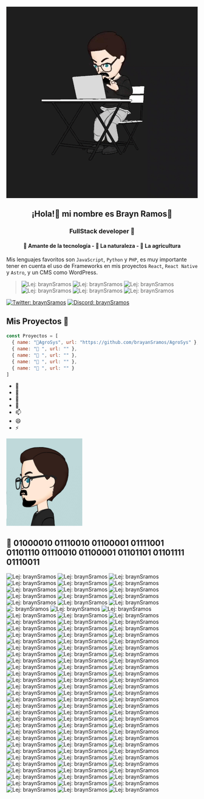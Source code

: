  <p align="center">
 <img src="https://github.com/brayanSramos/brayanSramos/blob/main/braynramos.gif" align="center" alt="BraynSramosAnimacion" />
 <h2 align="center">¡Hola!🫡 mi nombre es Brayn Ramos👻</h2>
 <h3 align="center">FullStack developer 👾</h3>
 <h4 align="center">🤖 Amante de la tecnología - 🦥 La naturaleza - 🌱 La agricultura</h4>

Mis lenguajes favoritos son `JavaScript`, `Python` y `PHP`, es muy importante tener en cuenta el uso de Frameworks en mis proyectos `React`, `React Native` y `Astro`, y un CMS como WordPress.
   
> ![Lej: braynSramos](https://img.shields.io/badge/JavaScript-323330?style=for-the-badge&logo=javascript&logoColor=F7DF1E)
> ![Lej: braynSramos](https://img.shields.io/badge/Python-FFD43B?style=for-the-badge&logo=python&logoColor=blue)
> ![Lej: braynSramos](https://img.shields.io/badge/TypeScript-007ACC?style=for-the-badge&logo=typescript&logoColor=white)
> ![Lej: braynSramos](https://img.shields.io/badge/Astro-0C1222?style=for-the-badge&logo=astro&logoColor=FDFDFE)
> ![Lej: braynSramos](https://img.shields.io/badge/React-20232A?style=for-the-badge&logo=react&logoColor=61DAFB)
> ![Lej: braynSramos](https://img.shields.io/badge/React_Native-20232A?style=for-the-badge&logo=react&logoColor=61DAFB)


[![Twitter: braynSramos](https://img.shields.io/twitter/follow/BraynSRamos?style=social)](https://x.com/BraynSRamos)
[![Discord: braynSramos](https://img.shields.io/discord/729672926432985098?style=social&label=Discord&logo=discord)](https://discord.com/channels/@me)


## Mis Proyectos 👻

```js
const Proyectos = [
  { name: "🌱AgroSys", url: "https://github.com/brayanSramos/AgroSys" },
  { name: "📘 ", url: "" },
  { name: "📒 ", url: "" },
  { name: "📓 ", url: "" },
  { name: "🎁 ", url: "" }
]
```
- 🔭 
- 🌱 
- 🤔 
- 💬 
- 📫 
- 😄 
- ⚡

<img width="200px" src="https://github.com/brayanSramos/brayanSramos/blob/main/brayan.jpeg" alt="BraynSramosanimado" /> 

## 👾 01000010 01110010 01100001 01111001 01101110 01110010 01100001 01101101 01101111 01110011 

![Lej: braynSramos](https://img.shields.io/badge/razer%20laptop-44D62D?style=for-the-badge&logo=razer&logoColor=252525)
![Lej: braynSramos](https://img.shields.io/badge/asus%20laptop-000000?style=for-the-badge&logo=asus&logoColor=white)
![Lej: braynSramos](https://img.shields.io/badge/GitHub-100000?style=for-the-badge&logo=github&logoColor=white)
![Lej: braynSramos](https://img.shields.io/badge/GIT-E44C30?style=for-the-badge&logo=git&logoColor=white)
![Lej: braynSramos](https://img.shields.io/badge/Hyper-000000?style=for-the-badge&logo=hyper&logoColor=white)
![Lej: braynSramos](https://img.shields.io/badge/DuckDuckGo-DE5833?style=for-the-badge&logo=DuckDuckGo&logoColor=white)
![Lej: braynSramos](https://img.shields.io/badge/JavaScript-323330?style=for-the-badge&logo=javascript&logoColor=F7DF1E)
![Lej: braynSramos](https://img.shields.io/badge/TypeScript-007ACC?style=for-the-badge&logo=typescript&logoColor=white)
![Lej: braynSramos](https://img.shields.io/badge/Python-FFD43B?style=for-the-badge&logo=python&logoColor=blue)
![Lej: braynSramos](https://img.shields.io/badge/R-276DC3?style=for-the-badge&logo=r&logoColor=white)
![Lej: braynSramos](https://img.shields.io/badge/Rust-black?style=for-the-badge&logo=rust&logoColor=#E57324)
![Lej: braynSramos](https://img.shields.io/badge/PHP-777BB4?style=for-the-badge&logo=php&logoColor=white)
![Lej: braynSramos](https://img.shields.io/badge/%3C/%3E%20htmx-3D72D7?style=for-the-badge&logo=mysl&logoColor=white)
![Lej: braynSramos](https://img.shields.io/badge/HTML5-E34F26?style=for-the-badge&logo=html5&logoColor=white)
![Lej: braynSramos](https://img.shields.io/badge/json-5E5C5C?style=for-the-badge&logo=json&logoColor=white)
![: braynSramos](https://img.shields.io/badge/MySQL-005C84?style=for-the-badge&logo=mysql&logoColor=white)
![Lej: braynSramos](https://img.shields.io/badge/MariaDB-003545?style=for-the-badge&logo=mariadb&logoColor=white)
![Lej: braynSramos](https://img.shields.io/badge/Sqlite-003B57?style=for-the-badge&logo=sqlite&logoColor=white)
![Lej: braynSramos](https://img.shields.io/badge/PostgreSQL-316192?style=for-the-badge&logo=postgresql&logoColor=white)
![Lej: braynSramos](https://img.shields.io/badge/Google_Cloud-4285F4?style=for-the-badge&logo=google-cloud&logoColor=white)
![Lej: braynSramos](https://img.shields.io/badge/Oracle-F80000?style=for-the-badge&logo=oracle&logoColor=black)
![Lej: braynSramos](https://img.shields.io/badge/Vercel-000000?style=for-the-badge&logo=vercel&logoColor=white)
![Lej: braynSramos](https://img.shields.io/badge/Drone_CI-212121?style=for-the-badge&logo=drone&logoColor=white)
![Lej: braynSramos](https://img.shields.io/badge/Vue%20js-35495E?style=for-the-badge&logo=vuedotjs&logoColor=4FC08D)
![Lej: braynSramos](https://img.shields.io/badge/Astro-0C1222?style=for-the-badge&logo=astro&logoColor=FDFDFE)
![Lej: braynSramos](https://img.shields.io/badge/React-20232A?style=for-the-badge&logo=react&logoColor=61DAFB)
![Lej: braynSramos](https://img.shields.io/badge/React_Native-20232A?style=for-the-badge&logo=react&logoColor=61DAFB)
![Lej: braynSramos](https://img.shields.io/badge/next%20js-000000?style=for-the-badge&logo=nextdotjs&logoColor=white)
![Lej: braynSramos](https://img.shields.io/badge/Node%20js-339933?style=for-the-badge&logo=nodedotjs&logoColor=white)
![Lej: braynSramos](https://img.shields.io/badge/npm-CB3837?style=for-the-badge&logo=npm&logoColor=white)
![Lej: braynSramos](https://img.shields.io/badge/Svelte-4A4A55?style=for-the-badge&logo=svelte&logoColor=FF3E00)
![Lej: braynSramos](https://img.shields.io/badge/.NET-512BD4?style=for-the-badge&logo=dotnet&logoColor=white)
![Lej: braynSramos](https://img.shields.io/badge/Rust-000000?style=for-the-badge&logo=rust&logoColor=white)
![Lej: braynSramos](https://img.shields.io/badge/shadcn%2Fui-000000?style=for-the-badge&logo=shadcnui&logoColor=white)
![Lej: braynSramos](https://img.shields.io/badge/Sass-CC6699?style=for-the-badge&logo=sass&logoColor=white)
![Lej: braynSramos](https://img.shields.io/badge/R-276DC3?style=for-the-badge&logo=r&logoColor=white)
![Lej: braynSramos](https://img.shields.io/badge/Postman-FF6C37?style=for-the-badge&logo=Postman&logoColor=white)
![Lej: braynSramos](https://img.shields.io/badge/Markdown-000000?style=for-the-badge&logo=markdown&logoColor=white)
![Lej: braynSramos](https://img.shields.io/badge/Django-092E20?style=for-the-badge&logo=django&logoColor=green)
![Lej: braynSramos](https://img.shields.io/badge/Flask-000000?style=for-the-badge&logo=flask&logoColor=white)
![Lej: braynSramos](https://img.shields.io/badge/Expo-1B1F23?style=for-the-badge&logo=expo&logoColor=white)
![Lej: braynSramos](https://img.shields.io/badge/next%20js-000000?style=for-the-badge&logo=nextdotjs&logoColor=white)
![Lej: braynSramos](https://img.shields.io/badge/Docker-2CA5E0?style=for-the-badge&logo=docker&logoColor=white)
![Lej: braynSramos](https://img.shields.io/badge/Deno-white?style=for-the-badge&logo=deno&logoColor=464647)
![Lej: braynSramos](https://img.shields.io/badge/GitKraken-179287?style=for-the-badge&logo=GitKraken&logoColor=white)
![Lej: braynSramos](https://img.shields.io/badge/GitHub%20Pages-222222?style=for-the-badge&logo=GitHub%20Pages&logoColor=white)
![Lej: braynSramos](https://img.shields.io/badge/jQuery-0769AD?style=for-the-badge&logo=jquery&logoColor=white)
![Lej: braynSramos](https://img.shields.io/badge/Laragon-0E83CD?style=for-the-badge&logo=Laragon&logoColor=white)
![Lej: braynSramos](https://img.shields.io/badge/Laravel-FF2D20?style=for-the-badge&logo=laravel&logoColor=white)
![Lej: braynSramos](https://img.shields.io/badge/Discord-5865F2?style=for-the-badge&logo=discord&logoColor=white)
![Lej: braynSramos](https://img.shields.io/badge/Figma-F24E1E?style=for-the-badge&logo=figma&logoColor=white)
![Lej: braynSramos](https://img.shields.io/badge/Adobe%20Illustrator-FF9A00?style=for-the-badge&logo=adobe%20illustrator&logoColor=white)
![Lej: braynSramos](https://img.shields.io/badge/Adobe%20Photoshop-31A8FF?style=for-the-badge&logo=Adobe%20Photoshop&logoColor=black)
![Lej: braynSramos](https://img.shields.io/badge/Adobe%20XD-470137?style=for-the-badge&logo=Adobe%20XD&logoColor=#FF61F6)
![Lej: braynSramos](https://img.shields.io/badge/Adobe%20after%20affects-CF96FD?style=for-the-badge&logo=Adobe%20after%20effects&logoColor=393665)
![Lej: braynSramos](https://img.shields.io/badge/Behance-0054F7?style=for-the-badge&logo=behance&logoColor=white)
![Lej: braynSramos](https://img.shields.io/badge/Dribbble-EA4C89?style=for-the-badge&logo=dribbble&logoColor=white)
![Lej: braynSramos](https://img.shields.io/badge/Unsplash-000000?style=for-the-badge&logo=Unsplash&logoColor=white)
![Lej: braynSramos](https://img.shields.io/badge/MDN_Web_Docs-black?style=for-the-badge&logo=mdnwebdocs&logoColor=white)
![Lej: braynSramos](https://img.shields.io/badge/freecodecamp-27273D?style=for-the-badge&logo=freecodecamp&logoColor=white)
![Lej: braynSramos](https://img.shields.io/badge/Platzi-98CA3F?style=for-the-badge&logo=platzi&logoColor=white)
![Lej: braynSramos](https://img.shields.io/badge/Udemy-EC5252?style=for-the-badge&logo=Udemy&logoColor=white)
![Lej: braynSramos](https://img.shields.io/badge/Coursera-0056D2?style=for-the-badge&logo=Coursera&logoColor=white)
![Lej: braynSramos](https://img.shields.io/badge/freecodecamp-27273D?style=for-the-badge&logo=freecodecamp&logoColor=white)
![Lej: braynSramos](https://img.shields.io/badge/Atom-66595C?style=for-the-badge&logo=Atom&logoColor=white)
![Lej: braynSramos](https://img.shields.io/badge/Android_Studio-3DDC84?style=for-the-badge&logo=android-studio&logoColor=white)
![Lej: braynSramos](https://img.shields.io/badge/NeoVim-%2357A143.svg?&style=for-the-badge&logo=neovim&logoColor=white)
![Lej: braynSramos](https://img.shields.io/badge/Notepad++-90E59A.svg?style=for-the-badge&logo=notepad%2B%2B&logoColor=black)
![Lej: braynSramos](https://img.shields.io/badge/sublime_text-%23575757.svg?&style=for-the-badge&logo=sublime-text&logoColor=important)
![Lej: braynSramos](https://img.shields.io/badge/VIM-%2311AB00.svg?&style=for-the-badge&logo=vim&logoColor=white)
![Lej: braynSramos](https://img.shields.io/badge/VSCode-0078D4?style=for-the-badge&logo=visual%20studio%20code&logoColor=white)
![Lej: braynSramos](https://img.shields.io/badge/Notion-000000?style=for-the-badge&logo=notion&logoColor=white)
![Lej: braynSramos](https://img.shields.io/badge/Android-3DDC84?style=for-the-badge&logo=android&logoColor=white)
![Lej: braynSramos](https://img.shields.io/badge/Arch_Linux-1793D1?style=for-the-badge&logo=arch-linux&logoColor=white)
![Lej: braynSramos](https://img.shields.io/badge/Debian-A81D33?style=for-the-badge&logo=debian&logoColor=white)
![Lej: braynSramos](https://img.shields.io/badge/Linux-FCC624?style=for-the-badge&logo=linux&logoColor=black)
![Lej: braynSramos](https://img.shields.io/badge/Ubuntu-E95420?style=for-the-badge&logo=ubuntu&logoColor=white)
![Lej: braynSramos](https://img.shields.io/badge/Windows-0078D6?style=for-the-badge&logo=windows&logoColor=white)
![Lej: braynSramos](https://img.shields.io/badge/Windows_95-008080?style=for-the-badge&logo=windows-95&logoColor=white)
![Lej: braynSramos](https://img.shields.io/badge/Windows_11-0078d4?style=for-the-badge&logo=windows-11&logoColor=white)
![Lej: braynSramos](https://img.shields.io/badge/Wireshark-1679A7?style=for-the-badge&logo=Wireshark&logoColor=white)
![Lej: braynSramos](https://img.shields.io/badge/Bitbucket-0747a6?style=for-the-badge&logo=bitbucket&logoColor=white)
![Lej: braynSramos](https://img.shields.io/badge/-Behance-blue?style=for-the-badge&logo=behance&logoColor=white)
![Lej: braynSramos](https://img.shields.io/badge/Codepen-000000?style=for-the-badge&logo=codepen&logoColor=white)
![Lej: braynSramos](https://img.shields.io/badge/Dribbble-EA4C89?style=for-the-badge&logo=dribbble&logoColor=white)
![Lej: braynSramos](https://img.shields.io/badge/connect-%2300843e.svg?style=for-the-badge&logo=symfony&logoColor=white)
![Lej: braynSramos](https://img.shields.io/badge/Codewars-B1361E?style=for-the-badge&logo=Codewars&logoColor=white)
![Lej: braynSramos](https://img.shields.io/badge/GitLab-330F63?style=for-the-badge&logo=gitlab&logoColor=white)
![Lej: braynSramos](https://img.shields.io/badge/LinkedIn-0077B5?style=for-the-badge&logo=linkedin&logoColor=white)
![Lej: braynSramos](https://img.shields.io/badge/orcid-A6CE39?style=for-the-badge&logo=orcid&logoColor=white)
![Lej: braynSramos](https://img.shields.io/badge/-Sololearn-3a464b?style=for-the-badge&logo=Sololearn&logoColor=white)
![Lej: braynSramos](https://img.shields.io/badge/Tumblr-%2336465D.svg?&style=for-the-badge&logo=Tumblr&logoColor=white)
![Lej: braynSramos](https://img.shields.io/badge/Twitter-1DA1F2?style=for-the-badge&logo=twitter&logoColor=white)
![Lej: braynSramos](https://img.shields.io/badge/X-000000?style=for-the-badge&logo=x&logoColor=white)
![Lej: braynSramos](https://img.shields.io/badge/Twitch-9146FF?style=for-the-badge&logo=twitch&logoColor=white)
![Lej: braynSramos](https://img.shields.io/badge/warp-01A4FF?style=for-the-badge&logo=warp&logoColor=white)
![Lej: braynSramos](https://img.shields.io/badge/Tor_Browser-7D4698?style=for-the-badge&logo=Tor-Browser&logoColor=white)
![Lej: braynSramos](https://img.shields.io/badge/Freelancer-29B2FE?style=for-the-badge&logo=Freelancer&logoColor=white)
![Lej: braynSramos](https://img.shields.io/badge/Indeed-003A9B?style=for-the-badge&logo=Indeed&logoColor=white)
![Lej: braynSramos](https://img.shields.io/badge/NVIDIA-GTX1650-76B900?style=for-the-badge&logo=nvidia&logoColor=white)
![Lej: braynSramos](https://img.shields.io/badge/Intel%20Core_i5_10th-0071C5?style=for-the-badge&logo=intel&logoColor=white)
![Lej: braynSramos](https://img.shields.io/badge/Windows%20ASUS_Zenbook_3-0078D6?style=for-the-badge&logo=windows&logoColor=white)
